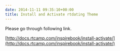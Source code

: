 ```yaml
---
date: 2014-11-11 09:35:10+00:00
title: Install and Activate rtdating Theme
---
```


Please go through following link.

[http://docs.rtcamp.com/inspirebook/install-activate/](http://docs.rtcamp.com/inspirebook/install-activate/)


